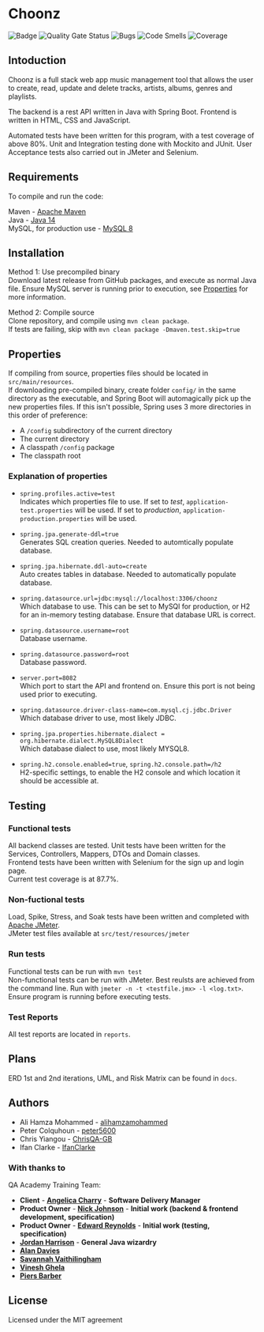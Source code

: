 # Choonz

![Badge](http://buildstatus.jenkins.alihamza.co.uk/buildStatus/icon?job=choonz-redev)
![Quality Gate Status](http://badges.sonarqube.alihamza.co.uk/api/project_badges/measure?project=com.qa%3AChoonz&metric=alert_status)
![Bugs](http://badges.sonarqube.alihamza.co.uk/api/project_badges/measure?project=com.qa%3AChoonz&metric=bugs)
![Code Smells](http://badges.sonarqube.alihamza.co.uk/api/project_badges/measure?project=com.qa%3AChoonz&metric=code_smells)
![Coverage](http://badges.sonarqube.alihamza.co.uk/api/project_badges/measure?project=com.qa%3AChoonz&metric=coverage)


## Intoduction

Choonz is a full stack web app music management tool that allows the user to create, read, update and delete tracks, artists, albums, genres and playlists.

The backend is a rest API written in Java with Spring Boot. Frontend is written in HTML, CSS and JavaScript.

Automated tests have been written for this program, with a test coverage of above 80%. Unit and Integration testing done with Mockito and JUnit. User Acceptance tests also carried out in JMeter and Selenium.

## Requirements

To compile and run the code:

Maven - [Apache Maven](https://maven.apache.org/)  
Java - [Java 14](https://www.oracle.com/uk/java/technologies/javase-downloads.html)  
MySQL, for production use - [MySQL 8](https://dev.mysql.com/downloads/installer/)

## Installation

Method 1: Use precompiled binary  
Download latest release from GitHub packages, and execute as normal Java file. Ensure MySQL server is running prior to execution, see [Properties](Properties) for more information.

Method 2: Compile source  
Clone repository, and compile using `mvn clean package`.  
If tests are failing, skip with `mvn clean package -Dmaven.test.skip=true`

## Properties

If compiling from source, properties files should be located in `src/main/resources`.  
If downloading pre-compiled binary, create folder `config/` in the same directory as the executable, and Spring Boot will automagically pick up the new properties files. If this isn't possible, Spring uses 3 more directories in this order of preference:

- A `/config` subdirectory of the current directory
- The current directory
- A classpath `/config` package
- The classpath root

### Explanation of properties

- `spring.profiles.active=test`  
  Indicates which properties file to use. If set to _test_, `application-test.properties` will be used. If set to _production_, `application-production.properties` will be used.

- `spring.jpa.generate-ddl=true`  
  Generates SQL creation queries. Needed to automtically populate database.

- `spring.jpa.hibernate.ddl-auto=create`  
  Auto creates tables in database. Needed to automatically populate database.

- `spring.datasource.url=jdbc:mysql://localhost:3306/choonz`  
  Which database to use. This can be set to MySQl for production, or H2 for an in-memory testing database. Ensure that database URL is correct.

- `spring.datasource.username=root`  
  Database username.

- `spring.datasource.password=root`  
  Database password.

- `server.port=8082`  
  Which port to start the API and frontend on. Ensure this port is not being used prior to executing.

- `spring.datasource.driver-class-name=com.mysql.cj.jdbc.Driver`  
  Which database driver to use, most likely JDBC.

- `spring.jpa.properties.hibernate.dialect = org.hibernate.dialect.MySQL8Dialect`  
  Which database dialect to use, most likely MYSQL8.

- `spring.h2.console.enabled=true`, `spring.h2.console.path=/h2`  
  H2-specific settings, to enable the H2 console and which location it should be accessible at.

## Testing

### Functional tests

All backend classes are tested. Unit tests have been written for the Services, Controllers, Mappers, DTOs and Domain classes.  
Frontend tests have been written with Selenium for the sign up and login page.  
Current test coverage is at 87.7%.

### Non-fuctional tests

Load, Spike, Stress, and Soak tests have been written and completed with [Apache JMeter](https://jmeter.apache.org/).  
JMeter test files available at `src/test/resources/jmeter`

### Run tests

Functional tests can be run with `mvn test`  
Non-functional tests can be run with JMeter. Best reulsts are achieved from the command line. Run with `jmeter -n -t <testfile.jmx> -l <log.txt>`. Ensure program is running before executing tests.

### Test Reports

All test reports are located in `reports`.

## Plans

ERD 1st and 2nd iterations, UML, and Risk Matrix can be found in `docs`.

## Authors

- Ali Hamza Mohammed - [alihamzamohammed](https://github.com/alihamzamohammed)
- Peter Colquhoun - [peter5600](https://github.com/peter5600)
- Chris Yiangou - [ChrisQA-GB](https://github.com/ChrisQA-GB)
- Ifan Clarke - [IfanClarke](https://github.com/IfanClarke)

### With thanks to

QA Academy Training Team:

- **Client** - [**Angelica Charry**](https://github.com/acharry) - **Software Delivery Manager**
- **Product Owner** - [**Nick Johnson**](https://github.com/nickrstewarttds) - **Initial work (backend & frontend development, specification)**
- **Product Owner** - [**Edward Reynolds**](https://github.com/Edrz-96) - **Initial work (testing, specification)**
- [**Jordan Harrison**](https://github.com/JHarry444) - **General Java wizardry**
- [**Alan Davies**](https://github.com/MorickClive)
- [**Savannah Vaithilingham**](https://github.com/savannahvaith)
- [**Vinesh Ghela**](https://github.com/vineshghela)
- [**Piers Barber**](https://github.com/PCMBarber)

## License

Licensed under the MIT agreement

